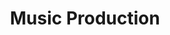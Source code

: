 ---
layout: topic
permalink: /learning/music-production/
id: music
title: Music Production
hide_navigation: true
infos:
  title: Music Production
  description: Learn electronic music production and produce a song in one month
  days: 41
resources:
  - title: Music Theory for Musicians and Normal People by Toby W. Rush
    url: http://tobyrush.com/theorypages/
  - title: Learning music (by Ableton)
    url: https://learningmusic.ableton.com/
projects_ideas:
  - title: Produce a song of more than 3 minutes
experiences:
  - title: How I learnt Music Production and produced a song in one month
    url: https://medium.com/learning-lab/how-i-learnt-music-production-and-produced-a-song-in-one-month-99abcdb7d224
    source: medium.com
    author: Sandoche Adittane
---